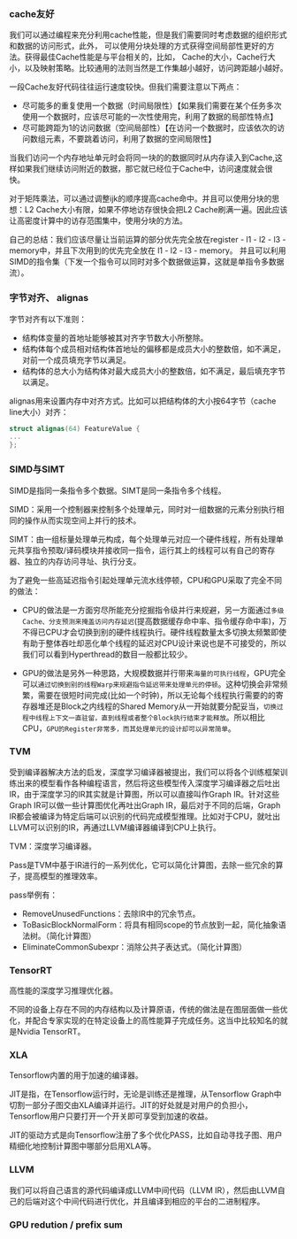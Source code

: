 

### cache友好

我们可以通过编程来充分利用cache性能，但是我们需要同时考虑数据的组织形式和数据的访问形式，此外，
可以使用分块处理的方式获得空间局部性更好的方法。获得最佳Cache性能是与平台相关的，比如，
Cache的大小，Cache行大小，以及映射策略。比较通用的法则当然是工作集越小越好，访问跨距越小越好。

一段Cache友好代码往往运行速度较快。但我们需要注意以下两点：
 - 尽可能多的重复使用一个数据（时间局限性）【如果我们需要在某个任务多次使用一个数据时，应该尽可能的一次性使用完，利用了数据的局部性特点】
 - 尽可能跨距为1的访问数据（空间局部性）【在访问一个数据时，应该依次的访问数组元素，不要跳着访问，利用了数据的空间局限性】

当我们访问一个内存地址单元时会将同一块的的数据同时从内存读入到Cache,这样如果我们继续访问附近的数据，那它就已经位于Cache中，访问速度就会很快。

对于矩阵乘法，可以通过调整ijk的顺序提高cache命中。并且可以使用分块的思想：L2 Cache大小有限，如果不停地访存很快会把L2 Cache刷满一遍。因此应该让高密度计算中的访存范围集中，使用分块的方法。

自己的总结：我们应该尽量让当前运算的部分优先完全放在register - l1 - l2 - l3 - memory中，并且下次用到的优先完全放在 l1 - l2 - l3 - memory。 并且可以利用SIMD的指令集（下发一个指令可以同时对多个数据做运算，这就是单指令多数据流）。

### 字节对齐、 alignas

字节对齐有以下准则：
 - 结构体变量的首地址能够被其对齐字节数大小所整除。
 - 结构体每个成员相对结构体首地址的偏移都是成员大小的整数倍，如不满足，对前一个成员填充字节以满足。
 - 结构体的总大小为结构体对最大成员大小的整数倍，如不满足，最后填充字节以满足。

alignas用来设置内存中对齐方式。比如可以把结构体的大小按64字节（cache line大小）对齐：
```cpp
struct alignas(64) FeatureValue {
...
};
```

### SIMD与SIMT

SIMD是指同一条指令多个数据。SIMT是同一条指令多个线程。

SIMD：采用一个控制器来控制多个处理单元，同时对一组数据的元素分别执行相同的操作从而实现空间上并行的技术。

SIMT：由一组标量处理单元构成，每个处理单元对应一个硬件线程，所有处理单元共享指令预取/译码模块并接收同一指令，运行其上的线程可以有自己的寄存器、独立的内存访问寻址、执行分支。


为了避免一些高延迟指令引起处理单元流水线停顿，CPU和GPU采取了完全不同的做法：
 - CPU的做法是一方面穷尽所能充分挖掘指令级并行来规避，另一方面通过`多级Cache、分支预测来掩盖访问内存延迟`(提高数据缓存命中率、指令缓存命中率)，万不得已CPU才会切换到别的硬件线程执行。硬件线程数量太多切换太频繁即使有助于整体吞吐却恶化单个线程的延迟对CPU设计来说也是不可接受的，所以我们可以看到Hyperthread的数目一般都比较少。

 - GPU的做法是另外一种思路，大规模数据并行带来`海量的可执行线程`，GPU完全可以`通过切换到别的线程Warp来规避指令延迟带来处理单元的停顿`。这种切换会非常频繁，需要在很短时间完成(比如一个时钟)，所以无论每个线程执行需要的的寄存器堆还是Block之内线程的Shared Memory从一开始就要分配妥当，`切换过程中线程上下文一直驻留，直到线程或者整个Block执行结束才能释放`。所以相比CPU，`GPU的Register非常多，而其处理单元的设计却可以异常简单`。

### TVM

受到编译器解决方法的启发，深度学习编译器被提出，我们可以将各个训练框架训练出来的模型看作各种编程语言，然后将这些模型传入深度学习编译器之后吐出IR，由于深度学习的IR其实就是计算图，所以可以直接叫作Graph IR。针对这些Graph IR可以做一些计算图优化再吐出Graph IR，最后对于不同的后端，Graph IR都会被编译为特定后端可以识别的代码完成模型推理。比如对于CPU，就吐出LLVM可以识别的IR，再通过LLVM编译器编译到CPU上执行。

TVM：深度学习编译器。

Pass是TVM中基于IR进行的一系列优化，它可以简化计算图，去除一些冗余的算子，提高模型的推理效率。

pass举例有：
 - RemoveUnusedFunctions：去除IR中的冗余节点。
 - ToBasicBlockNormalForm：将具有相同scope的节点放到一起，简化抽象语法树。（简化计算图）
 - EliminateCommonSubexpr：消除公共子表达式。（简化计算图）

### TensorRT

高性能的深度学习推理优化器。

不同的设备上存在不同的内存结构以及计算原语，传统的做法是在图层面做一些优化，并配合专家实现的在特定设备上的高性能算子完成任务。这当中比较知名的就是Nvidia TensorRT。

### XLA

Tensorflow内置的用于加速的编译器。

JIT是指，在Tensorflow运行时，无论是训练还是推理，从Tensorflow Graph中切割一部分子图交由XLA编译并运行。JIT的好处就是对用户的负担小，Tensorflow用户只要打开一个开关即可享受到加速的收益。

JIT的驱动方式是向Tensorflow注册了多个优化PASS，比如自动寻找子图、用户精细化地控制计算图中哪部分启用XLA等。

### LLVM

我们可以将自己语言的源代码编译成LLVM中间代码（LLVM IR），然后由LLVM自己的后端对这个中间代码进行优化，并且编译到相应的平台的二进制程序。

### GPU redution / prefix sum
